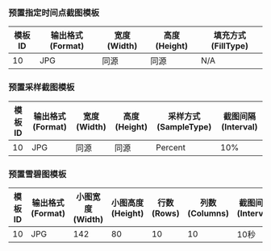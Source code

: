 ### 预置指定时间点截图模板
| 模板ID | 输出格式(Format) | 宽度(Width) | 高度(Height) | 填充方式(FillType) |
|---------|---------|---------|---------|---------|
| 10 | JPG | 同源 | 同源 | N/A |

### 预置采样截图模板
| 模板ID | 输出格式(Format) | 宽度(Width) | 高度(Height) | 采样方式(SampleType) | 截图间隔(Interval) |
|---------|---------|---------|---------|---------|---------|
| 10 | JPG | 同源 | 同源 | Percent | 10% |

### 预置雪碧图模板
| 模板ID | 输出格式(Format) | 小图宽度(Width) | 小图高度(Height) | 行数(Rows) | 列数(Columns) | 截图间隔(Interval) | 填充方式(FillType) |
|---------|---------|---------|---------|---------|---------|---------|---------|
| 10 | JPG | 142 | 80 | 10 | 10 | 10秒 | 留黑 |
